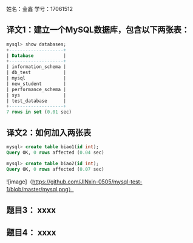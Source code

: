 姓名：金鑫 学号：17061512

## 译文1：建立一个MySQL数据库，包含以下两张表：

```sql
mysql> show databases;
+--------------------+
| Database           |
+--------------------+
| information_schema |
| db_test            |
| mysql              |
| new_student        |
| performance_schema |
| sys                |
| test_database      |
+--------------------+
7 rows in set (0.01 sec)
```

## 译文2：如何加入两张表 

```sql
mysql> create table biao1(id int);
Query OK, 0 rows affected (0.04 sec)

mysql> create table biao2(id int);
Query OK, 0 rows affected (0.07 sec)
```

![image]（https://github.com/JINxin-0505/mysql-test-1/blob/master/mysql.png）
 
## 题目3： xxxx

## 题目4： xxxx
